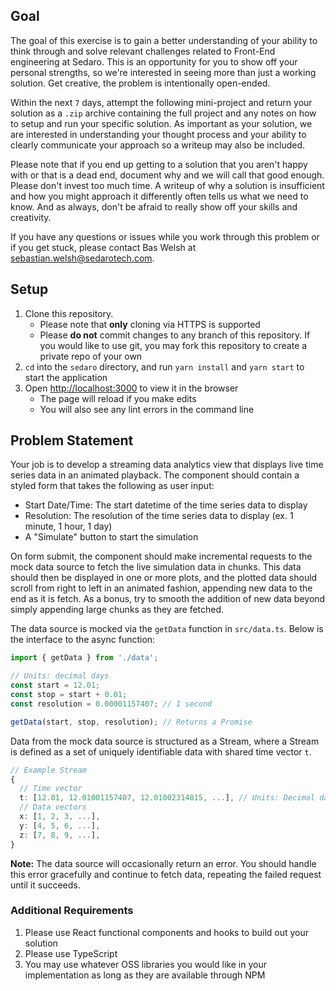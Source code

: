 ## Goal

The goal of this exercise is to gain a better understanding of your ability to think through and solve relevant challenges related to Front-End engineering at Sedaro. This is an opportunity for you to show off your personal strengths, so we're interested in seeing more than just a working solution. Get creative, the problem is intentionally open-ended.

Within the next `7` days, attempt the following mini-project and return your solution as a `.zip` archive containing the full project and any notes on how to setup and run your specific solution. As important as your solution, we are interested in understanding your thought process and your ability to clearly communicate your approach so a writeup may also be included.

Please note that if you end up getting to a solution that you aren't happy with or that is a dead end, document why and we will call that good enough. Please don't invest too much time. A writeup of why a solution is insufficient and how you might approach it differently often tells us what we need to know. And as always, don't be afraid to really show off your skills and creativity.

If you have any questions or issues while you work through this problem or if you get stuck, please contact Bas Welsh at sebastian.welsh@sedarotech.com.

## Setup

1. Clone this repository.
   - Please note that **only** cloning via HTTPS is supported
   - Please **do not** commit changes to any branch of this repository. If you would like to use git, you may fork this repository to create a private repo of your own
1. `cd` into the `sedaro` directory, and run `yarn install` and `yarn start` to start the application
1. Open [http://localhost:3000](http://localhost:3000) to view it in the browser
   - The page will reload if you make edits
   - You will also see any lint errors in the command line

## Problem Statement

Your job is to develop a streaming data analytics view that displays live time series data in an animated playback. The component should contain a styled form that takes the following as user input:

- Start Date/Time: The start datetime of the time series data to display
- Resolution: The resolution of the time series data to display (ex. 1 minute, 1 hour, 1 day)
- A "Simulate" button to start the simulation

On form submit, the component should make incremental requests to the mock data source to fetch the live simulation data in chunks. This data should then be displayed in one or more plots, and the plotted data should scroll from right to left in an animated fashion, appending new data to the end as it is fetch. As a bonus, try to smooth the addition of new data beyond simply appending large chunks as they are fetched.

The data source is mocked via the `getData` function in `src/data.ts`. Below is the interface to the async function:

```typescript
import { getData } from './data';

// Units: decimal days
const start = 12.01;
const stop = start + 0.01;
const resolution = 0.00001157407; // 1 second

getData(start, stop, resolution); // Returns a Promise
```

Data from the mock data source is structured as a Stream, where a Stream is defined as a set of uniquely identifiable data with shared time vector `t`.

```typescript
// Example Stream
{
  // Time vector
  t: [12.01, 12.01001157407, 12.01002314815, ...], // Units: Decimal days from an arbitrary epoch
  // Data vectors
  x: [1, 2, 3, ...],
  y: [4, 5, 6, ...],
  z: [7, 8, 9, ...],
}
```

**Note:** The data source will occasionally return an error. You should handle this error gracefully and continue to fetch data, repeating the failed request until it succeeds.

### Additional Requirements

1. Please use React functional components and hooks to build out your solution
1. Please use TypeScript
1. You may use whatever OSS libraries you would like in your implementation as long as they are available through NPM
